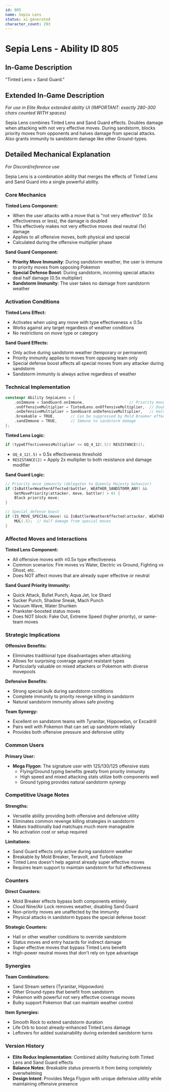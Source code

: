 ```yaml
---
id: 805
name: Sepia Lens
status: ai-generated
character_count: 293
---
```


# Sepia Lens - Ability ID 805

## In-Game Description
"Tinted Lens + Sand Guard."

## Extended In-Game Description
*For use in Elite Redux extended ability UI (IMPORTANT: exactly 280-300 chars counted WITH spaces)*

Sepia Lens combines Tinted Lens and Sand Guard effects. Doubles damage when attacking with not very effective moves. During sandstorm, blocks priority moves from opponents and halves damage from special attacks. Also grants immunity to sandstorm damage like other Ground-types.

## Detailed Mechanical Explanation
*For Discord/reference use*

Sepia Lens is a combination ability that merges the effects of Tinted Lens and Sand Guard into a single powerful ability.

### Core Mechanics

**Tinted Lens Component:**
- When the user attacks with a move that is "not very effective" (0.5x effectiveness or less), the damage is doubled
- This effectively makes not very effective moves deal neutral (1x) damage
- Applies to all offensive moves, both physical and special
- Calculated during the offensive multiplier phase

**Sand Guard Component:**
- **Priority Move Immunity**: During sandstorm weather, the user is immune to priority moves from opposing Pokemon
- **Special Defense Boost**: During sandstorm, incoming special attacks deal half damage (0.5x multiplier)
- **Sandstorm Immunity**: The user takes no damage from sandstorm weather

### Activation Conditions

**Tinted Lens Effect:**
- Activates when using any move with type effectiveness ≤ 0.5x
- Works against any target regardless of weather conditions
- No restrictions on move type or category

**Sand Guard Effects:**
- Only active during sandstorm weather (temporary or permanent)
- Priority immunity applies to moves from opposing team only
- Special defense boost affects all special moves from any attacker during sandstorm
- Sandstorm immunity is always active regardless of weather

### Technical Implementation

```cpp
constexpr Ability SepiaLens = {
    .onImmune = SandGuard.onImmune,                    // Priority move immunity in sandstorm
    .onOffensiveMultiplier = TintedLens.onOffensiveMultiplier,  // Double damage on not very effective
    .onDefensiveMultiplier = SandGuard.onDefensiveMultiplier,   // Halve special damage in sandstorm
    .breakable = TRUE,       // Can be suppressed by Mold Breaker effects
    .sandImmune = TRUE,      // Immune to sandstorm damage
};
```

**Tinted Lens Logic:**
```cpp
if (typeEffectivenessMultiplier <= UQ_4_12(.5)) RESISTANCE(2);
```
- `UQ_4_12(.5)` = 0.5x effectiveness threshold
- `RESISTANCE(2)` = Apply 2x multiplier to both resistance and damage modifier

**Sand Guard Logic:**
```cpp
// Priority move immunity (delegates to Queenly Majesty behavior)
if (IsBattlerWeatherAffected(battler, WEATHER_SANDSTORM_ANY) && 
    GetMovePriority(attacker, move, battler) > 0) {
    Block priority move;
}

// Special defense boost
if (IS_MOVE_SPECIAL(move) && IsBattlerWeatherAffected(attacker, WEATHER_SANDSTORM_ANY)) {
    MUL(.5);  // Half damage from special moves
}
```

### Affected Moves and Interactions

**Tinted Lens Component:**
- All offensive moves with ≤0.5x type effectiveness
- Common scenarios: Fire moves vs Water, Electric vs Ground, Fighting vs Ghost, etc.
- Does NOT affect moves that are already super effective or neutral

**Sand Guard Priority Immunity:**
- Quick Attack, Bullet Punch, Aqua Jet, Ice Shard
- Sucker Punch, Shadow Sneak, Mach Punch
- Vacuum Wave, Water Shuriken
- Prankster-boosted status moves
- Does NOT block: Fake Out, Extreme Speed (higher priority), or same-team moves

### Strategic Implications

**Offensive Benefits:**
- Eliminates traditional type disadvantages when attacking
- Allows for surprising coverage against resistant types
- Particularly valuable on mixed attackers or Pokemon with diverse movepools

**Defensive Benefits:**
- Strong special bulk during sandstorm conditions
- Complete immunity to priority revenge killing in sandstorm
- Natural sandstorm immunity allows safe pivoting

**Team Synergy:**
- Excellent on sandstorm teams with Tyranitar, Hippowdon, or Excadrill
- Pairs well with Pokemon that can set up sandstorm reliably
- Provides both offensive pressure and defensive utility

### Common Users

**Primary User:**
- **Mega Flygon**: The signature user with 125/130/125 offensive stats
  - Flying/Ground typing benefits greatly from priority immunity
  - High speed and mixed attacking stats utilize both components well
  - Ground typing provides natural sandstorm synergy

### Competitive Usage Notes

**Strengths:**
- Versatile ability providing both offensive and defensive utility
- Eliminates common revenge killing strategies in sandstorm
- Makes traditionally bad matchups much more manageable
- No activation cost or setup required

**Limitations:**
- Sand Guard effects only active during sandstorm weather
- Breakable by Mold Breaker, Teravolt, and Turboblaze
- Tinted Lens doesn't help against already super effective moves
- Requires team support to maintain sandstorm for full effectiveness

### Counters

**Direct Counters:**
- Mold Breaker effects bypass both components entirely
- Cloud Nine/Air Lock removes weather, disabling Sand Guard
- Non-priority moves are unaffected by the immunity
- Physical attacks in sandstorm bypass the special defense boost

**Strategic Counters:**
- Hail or other weather conditions to override sandstorm
- Status moves and entry hazards for indirect damage
- Super effective moves that bypass Tinted Lens benefit
- High-power neutral moves that don't rely on type advantage

### Synergies

**Team Combinations:**
- Sand Stream setters (Tyranitar, Hippowdon)
- Other Ground-types that benefit from sandstorm
- Pokemon with powerful not very effective coverage moves
- Bulky support Pokemon that can maintain weather control

**Item Synergies:**
- Smooth Rock to extend sandstorm duration
- Life Orb to boost already-enhanced Tinted Lens damage
- Leftovers for added sustainability during extended sandstorm turns

### Version History

- **Elite Redux Implementation**: Combined ability featuring both Tinted Lens and Sand Guard effects
- **Balance Notes**: Breakable status prevents it from being completely overwhelming
- **Design Intent**: Provides Mega Flygon with unique defensive utility while maintaining offensive presence